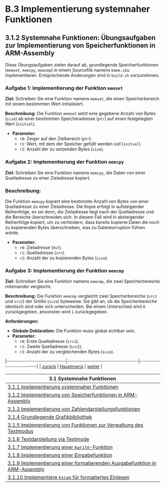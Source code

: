 # B.3 Implementierung systemnaher Funktionen
## 3.1.2 Systemnahe Funktionen: Übungsaufgaben zur Implementierung von Speicherfunktionen in ARM-Assembly

Diese Übungsaufgaben zielen darauf ab, grundlegende Speicherfunktionen (`memset`, `memcpy`, `memcmp`) in einem Sourcefile namens `kmem.s`zu implementieren. Entsprechende Änderungen sind in `build.sh` vorzunehmen. 

### **Aufgabe 1: Implementierung der Funktion `memset`**

**Ziel:**
Schreiben Sie eine Funktion namens `memset`, die einen Speicherbereich mit einem bestimmten Wert initialisiert.

**Beschreibung:**
Die Funktion `memset` setzt eine gegebene Anzahl von Bytes (`size`) ab einer bestimmten Speicheradresse (`ptr`) auf einen festgelegten Wert (`initval`). 


- **Parameter:**
  - `r0`: Zeiger auf den Zielbereich (`ptr`).
  - `r1`: Wert, mit dem der Speicher gefüllt werden soll (`initval`).
  - `r2`: Anzahl der zu setzenden Bytes (`size`).


### **Aufgabe 2: Implementierung der Funktion `memcpy`**

**Ziel:**
Schreiben Sie eine Funktion namens `memcpy`, die Daten von einer Quelladresse zu einer Zieladresse kopiert.

### Beschreibung:
Die Funktion `memcpy` kopiert eine bestimmte Anzahl von Bytes von einer Quelladresse zu einer Zieladresse. Die Kopie erfolgt in aufsteigender Reihenfolge, es sei denn, die Zieladresse liegt nach der Quelladresse und die Bereiche überschneiden sich. In diesem Fall wird in absteigender Reihenfolge kopiert, um zu verhindern, dass bereits kopierte Daten die noch zu kopierenden Bytes überschreiben, was zu Datenkorruption führen würde.


- **Parameter:**
  - `r0`: Zieladresse (`dst`).
  - `r1`: Quelladresse (`src`).
  - `r2`: Anzahl der zu kopierenden Bytes (`size`).


### **Aufgabe 3: Implementierung der Funktion `memcmp`**

**Ziel:**
Schreiben Sie eine Funktion namens `memcmp`, die zwei Speicherbereiche miteinander vergleicht.

**Beschreibung:**
Die Funktion `memcmp` vergleicht zwei Speicherbereiche (`src1` und `src2`) der Größe (`size`) byteweise. Sie gibt an, ob die Speicherbereiche identisch sind oder sich unterscheiden. Bei einem Unterschied wird `0` zurückgegeben, ansonsten wird `1` zurückgegeben.

**Anforderungen:**
- **Globale Deklaration:** Die Funktion muss global sichtbar sein.
- **Parameter:**
  - `r0`: Erste Quelladresse (`src1`).
  - `r1`: Zweite Quelladresse (`src2`).
  - `r2`: Anzahl der zu vergleichenden Bytes (`size`).

|------------------------------|------------------------------------|--------------------------|
|   [zurück](sysfunkintro.md)  |   [Hauptmenü](../ueberblick.md)    |   [weiter](memlsg.md)    |


|**3.1 Systemnahe Funktionen**                                                                  |
|-----------------------------------------------------------------------------------------------|
| [3.1.1 Implementierung systemnaher Funktionen](sysfunkintro.md)                               |
| [3.1.2 Implementierung von Speicherfunktionen in ARM-Assembly](memue.md)                      |
| [3.1.3 Implementierung von Zahlendarstellungsfunktionen](format_ue.md)                        |
| [3.1.4 Grundlegende Grafikbibliothek](canvas_ue.md)                                           |
| [3.1.5 Implementierung von Funktionen zur Verwaltung des Textmodus](textmode_ue.md)           |
| [3.1.6 Textdarstellung via Textmode](text_ue.md)                                              |
| [3.1.7 Implementierung einer `kwrite`-Funktion](kwrite_ue.md)                                 |
| [3.1.8 Implementierung einer Eingabefunktion](kread_ue.md)                                    |
| [3.1.9 Implementierung einer formatierenden Ausgabefunktion in ARM-Assembly](kprintf_ue.md)   |
| [3.1.10 Implementiere `kscan` für formatiertes Einlesen](kscan_ue.md)                         |